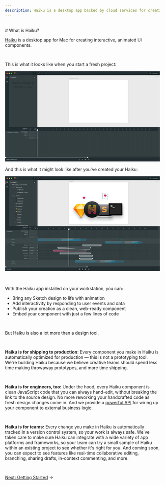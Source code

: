 ```yaml
---
description: Haiku is a desktop app backed by cloud services for creating interactive, animated UI components. Bring your designs to life with animation, add interactivity responding to user events and data, and publish your creations as web, iOS and Android UI components.
---
```


<br>
# What is Haiku?

[Haiku](https://haiku.ai) is a desktop app for Mac for creating interactive, animated UI components.

<br>

This is what it looks like when you start a fresh project:

![](/assets/full-app.png)

And this is what it might look like after you've created your Haiku:

![](/assets/full-app-populated.jpg)

<br>

With the Haiku app installed on your workstation, you can:

* Bring any Sketch design to life with animation
* Add interactivity by responding to user events and data
* Publish your creation as a clean, web-ready component
* Embed your component with just a few lines of code

<br>

But Haiku is also a lot more than a design tool.

<br>

**Haiku is for shipping to production:** Every component you make in Haiku is automatically optimized for production — this is not a prototyping tool. We're building Haiku because we believe creative teams should spend less time making throwaway prototypes, and more time shipping.

<br>

**Haiku is for engineers, too:** Under the hood, every Haiku component is clean JavaScript code that you can always hand-edit, without breaking the link to the source design. No more reworking your handcrafted code as fresh design changes come in. And we provide a [powerful API](embedding-and-using-haiku/haiku-player-api.md) for wiring up your component to external business logic.

<br>

**Haiku is for teams:** Every change you make in Haiku is automatically tracked in a version control system, so your work is always safe. We've taken care to make sure Haiku can integrate with a wide variety of app platforms and frameworks, so your team can try a small sample of Haiku within an existing project to see whether it's right for you. And coming soon, you can expect to see features like real-time collaborative editing, branching, sharing drafts, in-context commenting, and more.

<br>

[Next: Getting Started](getting-started.md) &rarr;
